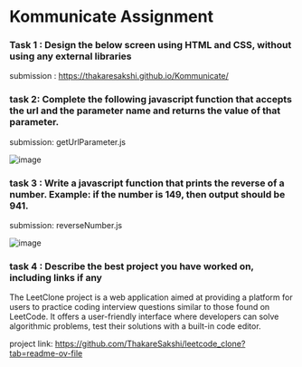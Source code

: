 # Kommunicate Assignment

### Task 1 : Design the below screen using HTML and CSS, without using any external libraries
submission : https://thakaresakshi.github.io/Kommunicate/

### task 2: Complete the following javascript function that accepts the url and the parameter name and returns the value of that parameter.

submission: getUrlParameter.js

![image](https://github.com/ThakareSakshi/kommunicate-Assignment/assets/86354291/8440c702-4a56-48ad-834a-9e7d00089440)


### task 3 : Write a javascript function that prints the reverse of a number. Example: if the number is 149, then output should be 941.

submission: reverseNumber.js

![image](https://github.com/ThakareSakshi/kommunicate-Assignment/assets/86354291/d2f91ee2-a13d-46d8-8728-c694c0ebf240)


### task 4 : Describe the best project you have worked on, including links if any

The LeetClone project is a web application aimed at providing a platform for users to practice coding
interview questions similar to those found on LeetCode. It offers a user-friendly interface where
developers can solve algorithmic problems, test their solutions with a built-in code editor.

 project link: https://github.com/ThakareSakshi/leetcode_clone?tab=readme-ov-file

